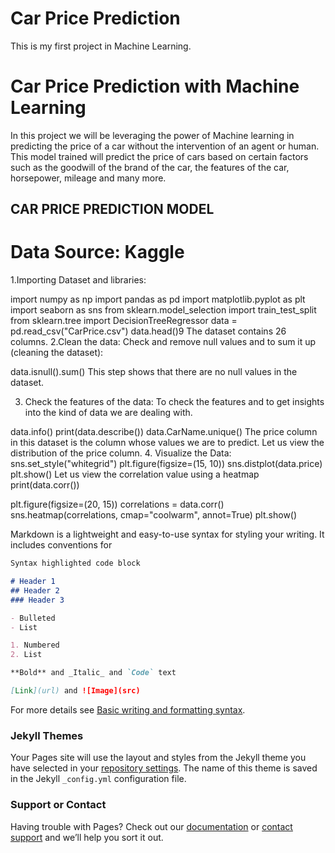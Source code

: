 # Car Price Prediction

This is my first project in Machine Learning.

# Car Price Prediction with Machine Learning

In this project we will be leveraging the power of Machine learning in predicting the price of a car without the intervention of an agent or human. This model trained will predict the price of cars based on certain factors such as the goodwill of the brand of the car, the features of the car, horsepower, mileage and many more.

## CAR PRICE PREDICTION MODEL

# Data Source: Kaggle

1.Importing Dataset and libraries:

import numpy as np 
import pandas as pd 
import matplotlib.pyplot as plt 
import seaborn as sns
from sklearn.model_selection import train_test_split
from sklearn.tree import DecisionTreeRegressor 
data = pd.read_csv("CarPrice.csv") 
data.head()9
The dataset contains 26 columns.
2.Clean the data: Check and remove null values and to sum it up (cleaning the dataset): 

data.isnull().sum()
	This step shows that there are no null values in the dataset.
  
3.	Check the features of the data: To check the features and to get insights into the kind of data we are dealing with.

data.info() 
print(data.describe()) 
data.CarName.unique()
The price column in this dataset is the column whose values we are to predict. Let us view the distribution of the price column.
4.	Visualize the Data:     
              sns.set_style("whitegrid")
             plt.figure(figsize=(15, 10)) 
             sns.distplot(data.price) 
             plt.show()
Let us view the correlation value using a heatmap
print(data.corr()) 

plt.figure(figsize=(20, 15))
correlations = data.corr()
sns.heatmap(correlations, cmap="coolwarm", annot=True) 
plt.show()



Markdown is a lightweight and easy-to-use syntax for styling your writing. It includes conventions for

```markdown
Syntax highlighted code block

# Header 1
## Header 2
### Header 3

- Bulleted
- List

1. Numbered
2. List

**Bold** and _Italic_ and `Code` text

[Link](url) and ![Image](src)
```

For more details see [Basic writing and formatting syntax](https://docs.github.com/en/github/writing-on-github/getting-started-with-writing-and-formatting-on-github/basic-writing-and-formatting-syntax).

### Jekyll Themes

Your Pages site will use the layout and styles from the Jekyll theme you have selected in your [repository settings](https://github.com/sharonanya/Car_price_prediction/settings/pages). The name of this theme is saved in the Jekyll `_config.yml` configuration file.

### Support or Contact

Having trouble with Pages? Check out our [documentation](https://docs.github.com/categories/github-pages-basics/) or [contact support](https://support.github.com/contact) and we’ll help you sort it out.
